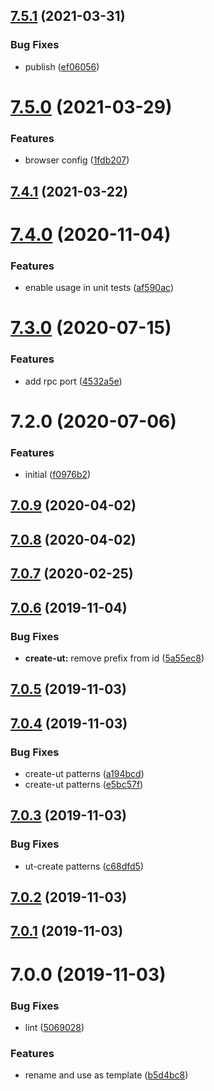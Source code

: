 ## [7.5.1](https://github.com/softwaregroup-bg/ut-browser/compare/v7.5.0...v7.5.1) (2021-03-31)


### Bug Fixes

* publish ([ef06056](https://github.com/softwaregroup-bg/ut-browser/commit/ef06056f6d7ac6ebaf0157c8bdf5d4fac251ae8a))



# [7.5.0](https://github.com/softwaregroup-bg/ut-browser/compare/v7.4.1...v7.5.0) (2021-03-29)


### Features

* browser config ([1fdb207](https://github.com/softwaregroup-bg/ut-browser/commit/1fdb207cfd2130b77fe9f67a8149cad941044ff8))



## [7.4.1](https://github.com/softwaregroup-bg/ut-browser/compare/v7.4.0...v7.4.1) (2021-03-22)



# [7.4.0](https://github.com/softwaregroup-bg/ut-browser/compare/v7.3.0...v7.4.0) (2020-11-04)


### Features

* enable usage in unit tests ([af590ac](https://github.com/softwaregroup-bg/ut-browser/commit/af590ac12722a781ab8bac2ab3d5414e0077e5be))



# [7.3.0](https://github.com/softwaregroup-bg/ut-browser/compare/v7.2.0...v7.3.0) (2020-07-15)


### Features

* add rpc port ([4532a5e](https://github.com/softwaregroup-bg/ut-browser/commit/4532a5e8894194782dc699bd3ba14ad55e3fd195))



# 7.2.0 (2020-07-06)


### Features

* initial ([f0976b2](https://github.com/softwaregroup-bg/ut-browser/commit/f0976b2b0a3b6d1ce09a6ebd385663855a6438fe))



## [7.0.9](https://github.com/softwaregroup-bg/ut-microservice/compare/v7.0.8...v7.0.9) (2020-04-02)



## [7.0.8](https://github.com/softwaregroup-bg/ut-microservice/compare/v7.0.7...v7.0.8) (2020-04-02)



## [7.0.7](https://github.com/softwaregroup-bg/ut-microservice/compare/v7.0.6...v7.0.7) (2020-02-25)



## [7.0.6](https://github.com/softwaregroup-bg/ut-microservice/compare/v7.0.5...v7.0.6) (2019-11-04)


### Bug Fixes

* **create-ut:** remove prefix from id ([5a55ec8](https://github.com/softwaregroup-bg/ut-microservice/commit/5a55ec8))



## [7.0.5](https://github.com/softwaregroup-bg/ut-microservice/compare/v7.0.4...v7.0.5) (2019-11-03)



## [7.0.4](https://github.com/softwaregroup-bg/ut-microservice/compare/v7.0.3...v7.0.4) (2019-11-03)


### Bug Fixes

* create-ut patterns ([a194bcd](https://github.com/softwaregroup-bg/ut-microservice/commit/a194bcd))
* create-ut patterns ([e5bc57f](https://github.com/softwaregroup-bg/ut-microservice/commit/e5bc57f))



## [7.0.3](https://github.com/softwaregroup-bg/ut-microservice/compare/v7.0.2...v7.0.3) (2019-11-03)


### Bug Fixes

* ut-create patterns ([c68dfd5](https://github.com/softwaregroup-bg/ut-microservice/commit/c68dfd5))



## [7.0.2](https://github.com/softwaregroup-bg/ut-microservice/compare/v7.0.1...v7.0.2) (2019-11-03)



## [7.0.1](https://github.com/softwaregroup-bg/ut-microservice/compare/v7.0.0...v7.0.1) (2019-11-03)



# 7.0.0 (2019-11-03)


### Bug Fixes

* lint ([5069028](https://github.com/softwaregroup-bg/ut-microservice/commit/5069028))


### Features

* rename and use as template ([b5d4bc8](https://github.com/softwaregroup-bg/ut-microservice/commit/b5d4bc8))



